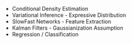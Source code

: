 

* Conditional Density Estimation
* Variational Inference - Expressive Distribution
* SlowFast Networks - Feature Extraction
* Kalman Filters - Gaussianization Assumption
* Regression / Classification